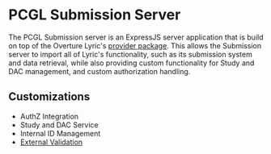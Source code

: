 # PCGL Submission Server

The PCGL Submission server is an ExpressJS server application that is build on top of the Overture Lyric's [provider package](https://github.com/overture-stack/lyric/tree/main/packages/data-provider). This allows the Submission server to import all of Lyric's functionality, such as its submission system and data retrieval, while also providing custom functionality for Study and DAC management, and custom authorization handling.

## Customizations
- AuthZ Integration
- Study and DAC Service
- Internal ID Management
- [External Validation](./external-validation.md)